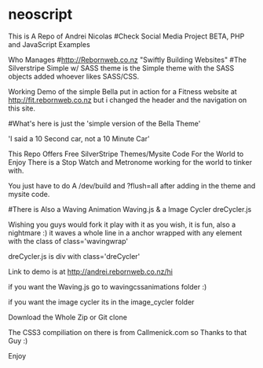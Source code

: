 # neoscript

This is A Repo of Andrei Nicolas
#Check Social Media Project BETA, PHP and JavaScript Examples

Who Manages
#http://Rebornweb.co.nz "Swiftly Building Websites"
#The Silverstripe Simple w/ SASS theme is the Simple theme with the SASS objects added whoever likes SASS/CSS. 

Working Demo of the simple Bella put in action for a Fitness website at
http://fit.rebornweb.co.nz but i changed the header and the navigation on this site.

#What's here is just the 'simple version of the Bella Theme'

'I said a 10 Second car, not a 10 Minute Car'

This Repo Offers Free SilverStripe Themes/Mysite Code For the World to Enjoy There is a Stop Watch 
and Metronome working for the world to tinker with.

You just have to do A /dev/build and ?flush=all after adding in the theme and mysite code.

#There is Also a Waving Animation Waving.js & a Image Cycler dreCycler.js

Wishing you guys would fork it play with it as you wish,
it is fun, also a nightmare :) it waves a whole line in a anchor wrapped with
any element with the class of class='wavingwrap'

dreCycler.js is div with class='dreCycler'

Link to demo is at http://andrei.rebornweb.co.nz/hi

if you want the Waving.js go to wavingcssanimations folder :)

if you want the image cycler its in the image_cycler folder

Download the Whole Zip or Git clone


The CSS3 compiliation on there is from Callmenick.com so Thanks to that Guy :)  

Enjoy
